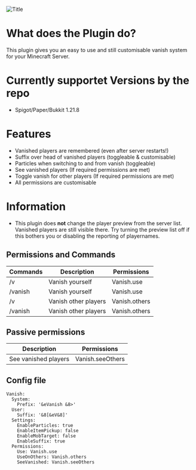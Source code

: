 ![Title](https://cdn.modrinth.com/data/cached_images/bc255a6940ee58b4974530854bc34fd8bf782420.png)
# What does the Plugin do?
This plugin gives you an easy to use and still customisable vanish system for your Minecraft Server.

# Currently supportet Versions by the repo
- Spigot/Paper/Bukkit 1.21.8

# Features
- Vanished players are remembered (even after server restarts!)
- Suffix over head of vanished players (toggleable & customisable)
- Particles when switching to and from vanish (toggleable)
- See vanished players (If required permissions are met)
- Toggle vanish for other players (If required permissions are met)
- All permissions are customisable

# Information
- This plugin does **not** change the player preview from the server list. Vanished players are still visible there. Try turning the preview list off if this bothers you or disabling the reporting of playernames.

## Permissions and Commands
| **Commands**        |**Description**          | **Permissions**       |
|---------------------|-------------------------|-----------------------|
| /v                  | Vanish yourself         | Vanish.use            |
| /vanish             | Vanish yourself         | Vanish.use            |
| /v <Player>         | Vanish other players    | Vanish.others         |
| /vanish <Player>    | Vanish other players    | Vanish.others         |

## Passive permissions
|**Description**          | **Permissions**       |
|-------------------------|-----------------------|
| See vanished players    | Vanish.seeOthers      |

## Config file
```
Vanish:
  System:
    Prefix: '&eVanish &8>'
  User:
    Suffix: '&8[&eV&8]'
  Settings:
    EnableParticles: true
    EnableItemPickup: false
    EnableMobTarget: false
    EnableSuffix: true
  Permissions:
    Use: Vanish.use
    UseOnOthers: Vanish.others
    SeeVanished: Vanish.seeOthers

```
